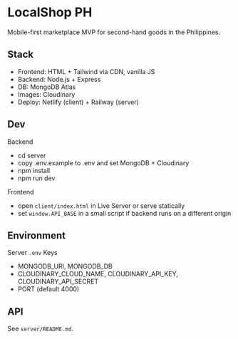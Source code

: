 # LocalShop PH

Mobile-first marketplace MVP for second-hand goods in the Philippines.

## Stack
- Frontend: HTML + Tailwind via CDN, vanilla JS
- Backend: Node.js + Express
- DB: MongoDB Atlas
- Images: Cloudinary
- Deploy: Netlify (client) + Railway (server)

## Dev
Backend
- cd server
- copy .env.example to .env and set MongoDB + Cloudinary
- npm install
- npm run dev

Frontend
- open `client/index.html` in Live Server or serve statically
- set `window.API_BASE` in a small script if backend runs on a different origin

## Environment
Server `.env` Keys
- MONGODB_URI, MONGODB_DB
- CLOUDINARY_CLOUD_NAME, CLOUDINARY_API_KEY, CLOUDINARY_API_SECRET
- PORT (default 4000)

## API
See `server/README.md`.
